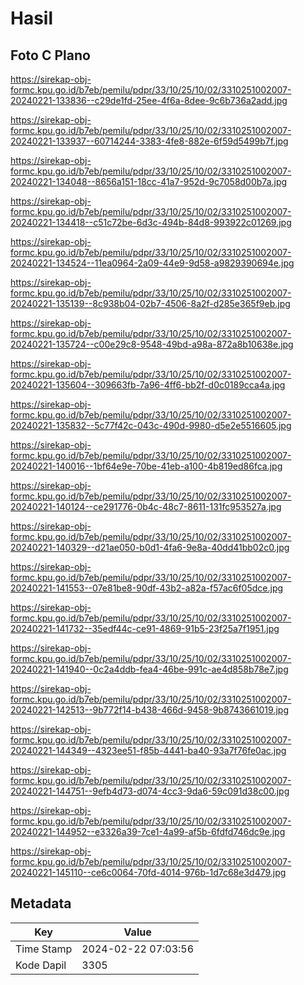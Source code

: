 # Hasil

## Foto C Plano

https://sirekap-obj-formc.kpu.go.id/b7eb/pemilu/pdpr/33/10/25/10/02/3310251002007-20240221-133836--c29de1fd-25ee-4f6a-8dee-9c6b736a2add.jpg

https://sirekap-obj-formc.kpu.go.id/b7eb/pemilu/pdpr/33/10/25/10/02/3310251002007-20240221-133937--60714244-3383-4fe8-882e-6f59d5499b7f.jpg

https://sirekap-obj-formc.kpu.go.id/b7eb/pemilu/pdpr/33/10/25/10/02/3310251002007-20240221-134048--8656a151-18cc-41a7-952d-9c7058d00b7a.jpg

https://sirekap-obj-formc.kpu.go.id/b7eb/pemilu/pdpr/33/10/25/10/02/3310251002007-20240221-134418--c51c72be-6d3c-494b-84d8-993922c01269.jpg

https://sirekap-obj-formc.kpu.go.id/b7eb/pemilu/pdpr/33/10/25/10/02/3310251002007-20240221-134524--11ea0964-2a09-44e9-9d58-a9829390694e.jpg

https://sirekap-obj-formc.kpu.go.id/b7eb/pemilu/pdpr/33/10/25/10/02/3310251002007-20240221-135139--8c938b04-02b7-4506-8a2f-d285e365f9eb.jpg

https://sirekap-obj-formc.kpu.go.id/b7eb/pemilu/pdpr/33/10/25/10/02/3310251002007-20240221-135724--c00e29c8-9548-49bd-a98a-872a8b10638e.jpg

https://sirekap-obj-formc.kpu.go.id/b7eb/pemilu/pdpr/33/10/25/10/02/3310251002007-20240221-135604--309663fb-7a96-4ff6-bb2f-d0c0189cca4a.jpg

https://sirekap-obj-formc.kpu.go.id/b7eb/pemilu/pdpr/33/10/25/10/02/3310251002007-20240221-135832--5c77f42c-043c-490d-9980-d5e2e5516605.jpg

https://sirekap-obj-formc.kpu.go.id/b7eb/pemilu/pdpr/33/10/25/10/02/3310251002007-20240221-140016--1bf64e9e-70be-41eb-a100-4b819ed86fca.jpg

https://sirekap-obj-formc.kpu.go.id/b7eb/pemilu/pdpr/33/10/25/10/02/3310251002007-20240221-140124--ce291776-0b4c-48c7-8611-131fc953527a.jpg

https://sirekap-obj-formc.kpu.go.id/b7eb/pemilu/pdpr/33/10/25/10/02/3310251002007-20240221-140329--d21ae050-b0d1-4fa6-9e8a-40dd41bb02c0.jpg

https://sirekap-obj-formc.kpu.go.id/b7eb/pemilu/pdpr/33/10/25/10/02/3310251002007-20240221-141553--07e81be8-90df-43b2-a82a-f57ac6f05dce.jpg

https://sirekap-obj-formc.kpu.go.id/b7eb/pemilu/pdpr/33/10/25/10/02/3310251002007-20240221-141732--35edf44c-ce91-4869-91b5-23f25a7f1951.jpg

https://sirekap-obj-formc.kpu.go.id/b7eb/pemilu/pdpr/33/10/25/10/02/3310251002007-20240221-141940--0c2a4ddb-fea4-46be-991c-ae4d858b78e7.jpg

https://sirekap-obj-formc.kpu.go.id/b7eb/pemilu/pdpr/33/10/25/10/02/3310251002007-20240221-142513--9b772f14-b438-466d-9458-9b8743661019.jpg

https://sirekap-obj-formc.kpu.go.id/b7eb/pemilu/pdpr/33/10/25/10/02/3310251002007-20240221-144349--4323ee51-f85b-4441-ba40-93a7f76fe0ac.jpg

https://sirekap-obj-formc.kpu.go.id/b7eb/pemilu/pdpr/33/10/25/10/02/3310251002007-20240221-144751--9efb4d73-d074-4cc3-9da6-59c091d38c00.jpg

https://sirekap-obj-formc.kpu.go.id/b7eb/pemilu/pdpr/33/10/25/10/02/3310251002007-20240221-144952--e3326a39-7ce1-4a99-af5b-6fdfd746dc9e.jpg

https://sirekap-obj-formc.kpu.go.id/b7eb/pemilu/pdpr/33/10/25/10/02/3310251002007-20240221-145110--ce6c0064-70fd-4014-976b-1d7c68e3d479.jpg


## Metadata

| Key        | Value               |
| ---------- | ------------------- |
| Time Stamp | 2024-02-22 07:03:56 |
| Kode Dapil | 3305                |




